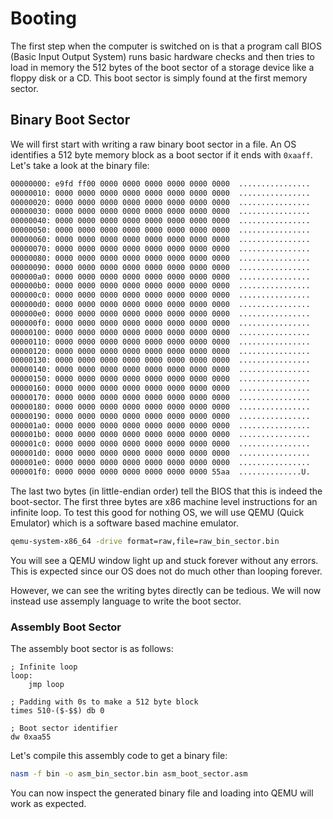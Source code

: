 # Booting

The first step when the computer is switched on is that a program call BIOS (Basic Input Output System) runs basic
hardware checks and then tries to load in memory the 512 bytes of the boot sector of a storage device like a floppy disk
or a CD. This boot sector is simply found at the first memory sector.

## Binary Boot Sector

We will first start with writing a raw binary boot sector in a file. An OS identifies a 512 byte memory block as a boot
sector if it ends with `0xaaff`. Let's take a look at the binary file:

```bash
00000000: e9fd ff00 0000 0000 0000 0000 0000 0000  ................
00000010: 0000 0000 0000 0000 0000 0000 0000 0000  ................
00000020: 0000 0000 0000 0000 0000 0000 0000 0000  ................
00000030: 0000 0000 0000 0000 0000 0000 0000 0000  ................
00000040: 0000 0000 0000 0000 0000 0000 0000 0000  ................
00000050: 0000 0000 0000 0000 0000 0000 0000 0000  ................
00000060: 0000 0000 0000 0000 0000 0000 0000 0000  ................
00000070: 0000 0000 0000 0000 0000 0000 0000 0000  ................
00000080: 0000 0000 0000 0000 0000 0000 0000 0000  ................
00000090: 0000 0000 0000 0000 0000 0000 0000 0000  ................
000000a0: 0000 0000 0000 0000 0000 0000 0000 0000  ................
000000b0: 0000 0000 0000 0000 0000 0000 0000 0000  ................
000000c0: 0000 0000 0000 0000 0000 0000 0000 0000  ................
000000d0: 0000 0000 0000 0000 0000 0000 0000 0000  ................
000000e0: 0000 0000 0000 0000 0000 0000 0000 0000  ................
000000f0: 0000 0000 0000 0000 0000 0000 0000 0000  ................
00000100: 0000 0000 0000 0000 0000 0000 0000 0000  ................
00000110: 0000 0000 0000 0000 0000 0000 0000 0000  ................
00000120: 0000 0000 0000 0000 0000 0000 0000 0000  ................
00000130: 0000 0000 0000 0000 0000 0000 0000 0000  ................
00000140: 0000 0000 0000 0000 0000 0000 0000 0000  ................
00000150: 0000 0000 0000 0000 0000 0000 0000 0000  ................
00000160: 0000 0000 0000 0000 0000 0000 0000 0000  ................
00000170: 0000 0000 0000 0000 0000 0000 0000 0000  ................
00000180: 0000 0000 0000 0000 0000 0000 0000 0000  ................
00000190: 0000 0000 0000 0000 0000 0000 0000 0000  ................
000001a0: 0000 0000 0000 0000 0000 0000 0000 0000  ................
000001b0: 0000 0000 0000 0000 0000 0000 0000 0000  ................
000001c0: 0000 0000 0000 0000 0000 0000 0000 0000  ................
000001d0: 0000 0000 0000 0000 0000 0000 0000 0000  ................
000001e0: 0000 0000 0000 0000 0000 0000 0000 0000  ................
000001f0: 0000 0000 0000 0000 0000 0000 0000 55aa  ..............U.
```

The last two bytes (in little-endian order) tell the BIOS that this is indeed the boot-sector. The first three bytes are
x86 machine level instructions for an infinite loop. To test this good for nothing OS, we will use QEMU (Quick Emulator)
which is a software based machine emulator.

```bash
qemu-system-x86_64 -drive format=raw,file=raw_bin_sector.bin
```

You will see a QEMU window light up and stuck forever without any errors. This is expected since our OS does not do much
other than looping forever.

However, we can see the writing bytes directly can be tedious. We will now instead use assemply language to write the
boot sector.

### Assembly Boot Sector

The assembly boot sector is as follows:

```assembly
; Infinite loop
loop:
    jmp loop

; Padding with 0s to make a 512 byte block
times 510-($-$$) db 0

; Boot sector identifier
dw 0xaa55
```

Let's compile this assembly code to get a binary file:

```bash
nasm -f bin -o asm_bin_sector.bin asm_boot_sector.asm
```

You can now inspect the generated binary file and loading into QEMU will work as expected.
